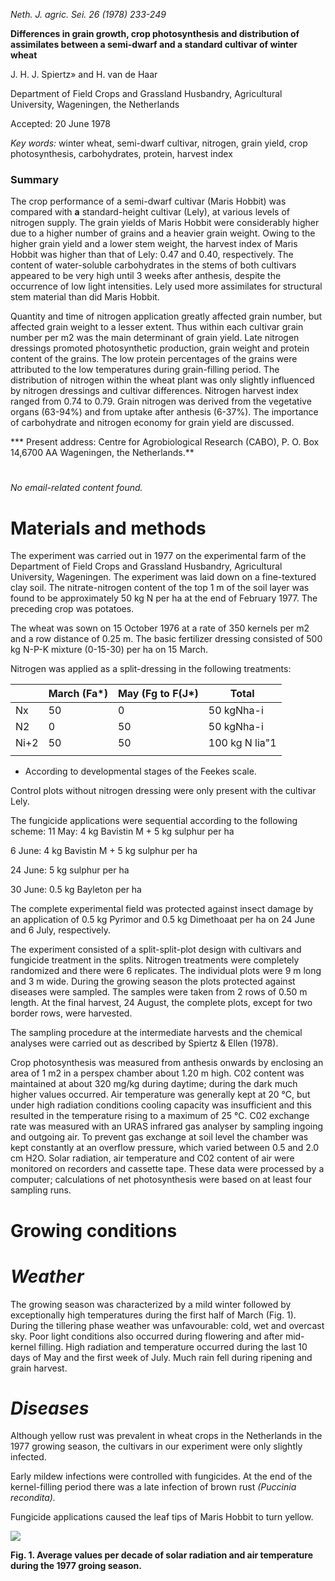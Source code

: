 
*Neth. J. agric. Sei. 26 (1978) 233-249* 

**Differences in grain growth, crop photosynthesis and distribution of assimilates between a semi-dwarf and a standard cultivar of winter wheat** 

J. H. J. Spiertz» and H. van de Haar

Department of Field Crops and Grassland Husbandry, Agricultural University, Wageningen, the Netherlands

Accepted: 20 June 1978

*Key words:* winter wheat, semi-dwarf cultivar, nitrogen, grain yield, crop photosynthesis, carbohydrates, protein, harvest index

### **Summary**

The crop performance of a semi-dwarf cultivar (Maris Hobbit) was compared with **a** standard-height cultivar (Lely), at various levels of nitrogen supply. The grain yields of Maris Hobbit were considerably higher due to a higher number of grains and a heavier grain weight. Owing to the higher grain yield and a lower stem weight, the harvest index of Maris Hobbit was higher than that of Lely: 0.47 and 0.40, respectively. The content of water-soluble carbohydrates in the stems of both cultivars appeared to be very high until 3 weeks after anthesis, despite the occurrence of low light intensities. Lely used more assimilates for structural stem material than did Maris Hobbit.

Quantity and time of nitrogen application greatly affected grain number, but affected grain weight to a lesser extent. Thus within each cultivar grain number per m2 was the main determinant of grain yield. Late nitrogen dressings promoted photosynthetic production, grain weight and protein content of the grains. The low protein percentages of the grains were attributed to the low temperatures during grain-filling period. The distribution of nitrogen within the wheat plant was only slightly influenced by nitrogen dressings and cultivar differences. Nitrogen harvest index ranged from 0.74 to 0.79. Grain nitrogen was derived from the vegetative organs (63-94%) and from uptake after anthesis (6-37%). The importance of carbohydrate and nitrogen economy for grain yield are discussed.

*** Present address: Centre for Agrobiological Research (CABO), P. O. Box 14,6700 AA Wageningen, the Netherlands.** 

#




_No email-related content found._



# **Materials and methods**

The experiment was carried out in 1977 on the experimental farm of the Department of Field Crops and Grassland Husbandry, Agricultural University, Wageningen. The experiment was laid down on a fine-textured clay soil. The nitrate-nitrogen content of the top 1 m of the soil layer was found to be approximately 50 kg N per ha at the end of February 1977. The preceding crop was potatoes.

The wheat was sown on 15 October 1976 at a rate of 350 kernels per m2 and a row distance of 0.25 m. The basic fertilizer dressing consisted of 500 kg N-P-K mixture (0-15-30) per ha on 15 March.

Nitrogen was applied as a split-dressing in the following treatments:

|      | March (Fa*) | May (Fg to F(J*) | Total          |
|------|-------------|------------------|----------------|
| Nx   | 50          | 0                | 50 kgNha-i     |
| N2   | 0           | 50               | 50 kgNha-i     |
| Ni+2 | 50          | 50               | 100 kg N lia"1 |
|      |             |                  |                |

* According to developmental stages of the Feekes scale.

Control plots without nitrogen dressing were only present with the cultivar Lely.

The fungicide applications were sequential according to the following scheme: 11 May: 4 kg Bavistin M + 5 kg sulphur per ha

6 June: 4 kg Bavistin M + 5 kg sulphur per ha

24 June: 5 kg sulphur per ha

30 June: 0.5 kg Bayleton per ha

The complete experimental field was protected against insect damage by an application of 0.5 kg Pyrimor and 0.5 kg Dimethoaat per ha on 24 June and 6 July, respectively.

The experiment consisted of a split-split-plot design with cultivars and fungicide treatment in the splits. Nitrogen treatments were completely randomized and there were 6 replicates. The individual plots were 9 m long and 3 m wide. During the growing season the plots protected against diseases were sampled. The samples were taken from 2 rows of 0.50 m length. At the final harvest, 24 August, the complete plots, except for two border rows, were harvested.

The sampling procedure at the intermediate harvests and the chemical analyses were carried out as described by Spiertz & Ellen (1978).

Crop photosynthesis was measured from anthesis onwards by enclosing an area of 1 m2 in a perspex chamber about 1.20 m high. C02 content was maintained at about 320 mg/kg during daytime; during the dark much higher values occurred. Air temperature was generally kept at 20 °C, but under high radiation conditions cooling capacity was insufficient and this resulted in the temperature rising to a maximum of 25 °C. C02 exchange rate was measured with an URAS infrared gas analyser by sampling ingoing and outgoing air. To prevent gas exchange at soil level the chamber was kept constantly at an overflow pressure, which varied between 0.5 and 2.0 cm H2O. Solar radiation, air temperature and C02 content of air were monitored on recorders and cassette tape. These data were processed by a computer; calculations of net photosynthesis were based on at least four sampling runs.

# **Growing conditions**

# *Weather*

The growing season was characterized by a mild winter followed by exceptionally high temperatures during the first half of March (Fig. 1). During the tillering phase weather was unfavourable: cold, wet and overcast sky. Poor light conditions also occurred during flowering and after mid-kernel filling. High radiation and temperature occurred during the last 10 days of May and the first week of July. Much rain fell during ripening and grain harvest.

# *Diseases*

Although yellow rust was prevalent in wheat crops in the Netherlands in the 1977 growing season, the cultivars in our experiment were only slightly infected.

Early mildew infections were controlled with fungicides. At the end of the kernel-filling period there was a late infection of brown rust *(Puccinia recondita).* 

Fungicide applications caused the leaf tips of Maris Hobbit to turn yellow.

![](_page_3_Figure_1.jpeg)

**Fig. 1. Average values per decade of solar radiation and air temperature during the 1977 groing season.**